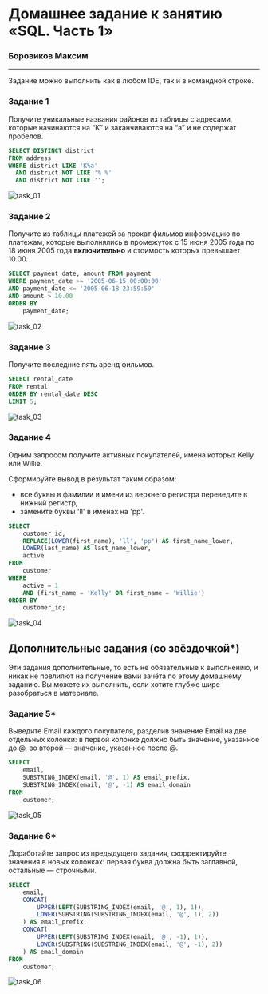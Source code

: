 # Домашнее задание к занятию «SQL. Часть 1»

### Боровиков Максим

---

Задание можно выполнить как в любом IDE, так и в командной строке.

### Задание 1

Получите уникальные названия районов из таблицы с адресами, которые начинаются на “K” и заканчиваются на “a” и не содержат пробелов.

```sql
SELECT DISTINCT district
FROM address
WHERE district LIKE 'K%a' 
  AND district NOT LIKE '% %'
  AND district NOT LIKE '';
```
![task_01](img/task_01.JPG)  

### Задание 2

Получите из таблицы платежей за прокат фильмов информацию по платежам, которые выполнялись в промежуток с 15 июня 2005 года по 18 июня 2005 года **включительно** и стоимость которых превышает 10.00.

```sql
SELECT payment_date, amount FROM payment
WHERE payment_date >= '2005-06-15 00:00:00' 
AND payment_date <= '2005-06-18 23:59:59'
AND amount > 10.00
ORDER BY 
    payment_date;
```    
![task_02](img/task_02.JPG)  

### Задание 3

Получите последние пять аренд фильмов.

```sql
SELECT rental_date
FROM rental
ORDER BY rental_date DESC
LIMIT 5;
```
![task_03](img/task_03.JPG)  

### Задание 4

Одним запросом получите активных покупателей, имена которых Kelly или Willie. 

Сформируйте вывод в результат таким образом:
- все буквы в фамилии и имени из верхнего регистра переведите в нижний регистр,
- замените буквы 'll' в именах на 'pp'.

```sql
SELECT 
    customer_id,
    REPLACE(LOWER(first_name), 'll', 'pp') AS first_name_lower,
    LOWER(last_name) AS last_name_lower,
    active
FROM 
    customer
WHERE 
    active = 1
    AND (first_name = 'Kelly' OR first_name = 'Willie')
ORDER BY 
    customer_id;
```
![task_04](img/task_04.JPG)  

## Дополнительные задания (со звёздочкой*)
Эти задания дополнительные, то есть не обязательные к выполнению, и никак не повлияют на получение вами зачёта по этому домашнему заданию. Вы можете их выполнить, если хотите глубже шире разобраться в материале.

### Задание 5*

Выведите Email каждого покупателя, разделив значение Email на две отдельных колонки: в первой колонке должно быть значение, указанное до @, во второй — значение, указанное после @.

```sql
SELECT 
    email,
    SUBSTRING_INDEX(email, '@', 1) AS email_prefix,
    SUBSTRING_INDEX(email, '@', -1) AS email_domain
FROM 
    customer;
```
![task_05](img/task_05.JPG)

### Задание 6*

Доработайте запрос из предыдущего задания, скорректируйте значения в новых колонках: первая буква должна быть заглавной, остальные — строчными.

```sql
SELECT 
    email,
    CONCAT(
        UPPER(LEFT(SUBSTRING_INDEX(email, '@', 1), 1)),
        LOWER(SUBSTRING(SUBSTRING_INDEX(email, '@', 1), 2))
    ) AS email_prefix,
    CONCAT(
        UPPER(LEFT(SUBSTRING_INDEX(email, '@', -1), 1)),
        LOWER(SUBSTRING(SUBSTRING_INDEX(email, '@', -1), 2))
    ) AS email_domain
FROM 
    customer;
```
![task_06](img/task_06.JPG)
